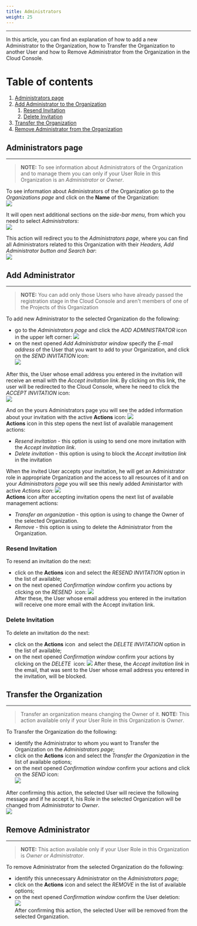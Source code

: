 ```yaml
---
title: Administrators
weight: 25
---
```

___
In this article, you can find an explanation of how to add a new Administrator to the Organization, how to Transfer the Organization to another User and how to Remove Administrator from the Organization in the Cloud Console.

# Table of contents
1. [Administrators page](#administrators-page)
2. [Add Administrator to the Organization](#add-administrator)
    1. [Resend Invitation](#resend-invitation)
    2. [Delete Invitation](#delete-invitation)
3. [Transfer the Organization](#transfer-the-organization)
4. [Remove Administrator from the Organization](#remove-administrator)

## Administrators page
___
>**NOTE:** To see information about Administrators of the Organization and to manage them you can only if your User Role in this Organization is an *Administrator* or *Owner*.    

To see information about Administrators of the Organization go to the *Organizations page* and  click on the **Name** of the Organization:  
![](../../assets/images/organizations/7-org.png?classes=border,shadow)  

It will open next additional sections on the *side-bar menu,* from which you need to select *Administrators*:  
![](../../assets/images/organizations/8-org.png?classes=border,shadow)  

This action will redirect you to the *Administrators page*, where you can find all Administrators related to this Organization with their *Headers, Add Administrator button and Search bar*:  
![](../../assets/images/organizations/9-org.png?classes=border,shadow)  

## Add Administrator
___
>**NOTE:** You can add only those Users who have already passed the registration stage in the Cloud Console and aren't members of one of the Projects of this Organization    

To add new Administrator to the selected Organization do the following:   
- go to the *Administrators page* and click the *ADD ADMINISTRATOR* icon in the upper left corner:
![](../../assets/images/organizations/11-org.png?classes=border,shadow)           
- on the next opened *Add Administrator window* specify the *E-mail address* of the User that you want to add to your  Organization, and click on the *SEND INVITATION* icon:      
![](../../assets/images/organizations/11-org.png?classes=border,shadow)    

After this, the User whose email address you entered in the invitation will receive an email with the *Accept invitation link*. By clicking on this link, the user will be redirected to the Cloud Console, where he need to click the *ACCEPT INVITATION* icon:    
![](../../assets/images/organizations/13-org.png?classes=border,shadow)  

And on the yours Administrators page you will see the added information about your invitation with the active **Actions** icon:
![](../../assets/images/organizations/12-org.png?classes=border,shadow)  
**Actions** icon in this step opens the next list of available management actions:  
- *Resend invitation* - this option is using to send one more invitation with the *Accept invitation link*.
- *Delete invitation* - this option is using to block the *Accept invitation link* in the invitation

When the invited User accepts your invitation, he will get an Administrator role in appropriate Organization and the access to all resources of it and on your *Administrators page* you will see this newly added Aministartor with active *Actions icon*:
![](../../assets/images/organizations/14-org.png?classes=border,shadow)  
**Actions** icon after accepting invitation opens the next list of available management actions:  
- *Transfer an organization* - this option is using to change the Owner of the selected Organization.  
- *Remove* - this option is using to delete the Administrator from the Organization. 

### Resend Invitation 
To resend an invitation do the next:
- click on the **Actions** icon and select the *RESEND INVITATION* option in the list of available;
- on the next opened *Confirmation window* confirm you actions by clicking on the *RESEND*  icon:
![](../../assets/images/organizations/21-org.png?classes=border,shadow)  
After these, the User whose email address you entered in the invitation will receive one more email with the Accept invitation link.

### Delete Invitation 
To delete an invitation do the next:
- click on the **Actions** icon  and select the *DELETE INVITATION* option in the list of available;
- on the next opened *Confirmation window* confirm your actions by clicking on the *DELETE*  icon:
![](../../assets/images/organizations/22-org.png?classes=border,shadow) 
After these, the *Accept invitation link* in the email, that was sent to the User whose email address you entered in the invitation, will be blocked.

## Transfer the Organization
___
>Transfer an organization means changing the Owner of it.
>**NOTE:** This action available only if your User Role in this Organization is *Owner*. 

To Transfer the Organization do the following:  
- identify the Administrator to whom you want to Transfer the Organization on the *Administrators page*;    
- click on the **Actions** icon and select the *Transfer the Organization* in the list of available options;    
- on the next opened *Confirmation window* confirm your actions and click on the *SEND* icon:      
![](../../assets/images/organizations/17-org.png?classes=border,shadow)     

After confirming this action, the selected User will recieve the following message and if he accept it, his Role in the selected Organization will be changed from *Administrator* to *Owner*.    
![](../../assets/images/organizations/18-org.png?classes=border,shadow)   

## Remove Administrator
___
>**NOTE:** This action available only if your User Role in this Organization is *Owner or Administrator*.

To remove Administrator from the selected Organization do the following:
- identify this unnecessary Administrator on the *Administrators page*;   
- click on the **Actions** icon and select the *REMOVE* in the list of available options;    
- on the next opened *Confirmation window* confirm the User deletion:    
![](../../assets/images/organizations/16-org.png?classes=border,shadow)     
After confirming this action, the selected User will be removed from the selected Organization.


